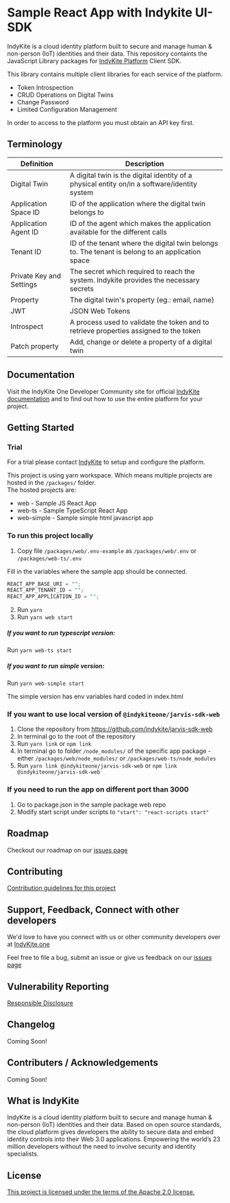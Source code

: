 # Sample React App with Indykite UI-SDK

IndyKite is a cloud identity platform built to secure and manage human & non-person (IoT) identities and their data. This repository containts the JavaScript Library packages for [IndyKite Platform](https://indykite.com/platform) Client SDK.

This library contains multiple client libraries for each service of the platform. 

* Token Introspection
* CRUD Operations on Digital Twins 
* Change Password 
* Limited Configuration Management

In order to access to the platform you must obtain an API key first.

## Terminology

| Definition | Description |
| ---------- | ----------- |
| Digital Twin | A digital twin is the digital identity of a physical entity on/in a software/identity system |
| Application Space ID | ID of the application where the digital twin belongs to |
| Application Agent ID | ID of the agent which makes the application available for the different calls |
| Tenant ID | ID of the tenant where the digital twin belongs to. The tenant is belong to an application space |
| Private Key and Settings | The secret which required to reach the system. Indykite provides the necessary secrets |
| Property | The digital twin's property (eg.: email, name) |
| JWT | JSON Web Tokens |
| Introspect | A process used to validate the token and to retrieve properties assigned to the token |
| Patch property | Add, change or delete a property of a digital twin |

## Documentation
Visit the IndyKite One Developer Community site for official [IndyKite documentation](https://indykite.one/blog?category=5e3e9297-3451-4b52-91ee-8027dcd1789c) and to find out how to use the entire platform for your project.

## Getting Started

### Trial
For a trial please contact [IndyKite](https://indykite.com/trial) to setup and
configure the platform.

This project is using yarn workspace. Which means multiple projects are hosted in the `/packages/` folder.  
The hosted projects are:

- web - Sample JS React App
- web-ts - Sample TypeScript React App
- web-simple - Sample simple html javascript app

### To run this project locally

1. Copy file `/packages/web/.env-example` as `/packages/web/.env` or `/packages/web-ts/.env`

Fill in the variables where the sample app should be connected.

```javascript
REACT_APP_BASE_URI = "";
REACT_APP_TENANT_ID = "";
REACT_APP_APPLICATION_ID = "";
```

2. Run `yarn`
3. Run `yarn web start`

##### If you want to run typescript version:

Run `yarn web-ts start`

##### If you want to run simple version:

Run `yarn web-simple start`

The simple version has env variables hard coded in index.html

### If you want to use local version of `@indykiteone/jarvis-sdk-web`

1. Clone the repository from https://github.com/indykite/jarvis-sdk-web
2. In terminal go to the root of the repository
3. Run `yarn link` or `npm link`
4. In terminal go to folder `/node_modules/` of the specific app package - either
   `/packages/web/node_modules/` or `/packages/web-ts/node_modules`
5. Run `yarn link @indykiteone/jarvis-sdk-web` or `npm link @indykiteone/jarvis-sdk-web`

### If you need to run the app on different port than 3000

1. Go to package.json in the sample package web repo
2. Modify start script under scripts to `"start": "react-scripts start"`

## Roadmap 
Checkout our roadmap on our [issues page](https://github.com/indykite/jarvis-sdk-web-sample-app-react/issues)

## Contributing 
[Contribution guidelines for this project](contributing.md)

## Support, Feedback, Connect with other developers
We'd love to have you connect with us or other community developers over at [IndyKite.one](https://indykite.one) 

Feel free to file a bug, submit an issue or give us feedback on our [issues page](https://github.com/indykite/jarvis-sdk-web-sample-app-react/issues)

## Vulnerability Reporting
[Responsible Disclosure](responsible_disclosure.md)

## Changelog 
Coming Soon!

## Contributers / Acknowledgements
Coming Soon!

## What is IndyKite 
IndyKite is a cloud identity platform built to secure and manage human & non-person (IoT) identities and their data. Based on open source standards, the cloud platform gives developers the ability to secure data and embed identity controls into their Web 3.0 applications. Empowering the world’s 23 million developers without the need to involve security and identity specialists.

## License
[This project is licensed under the terms of the Apache 2.0 license.](LICENSE)
